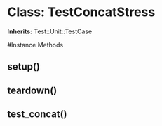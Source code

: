 # Class: TestConcatStress
**Inherits:** Test::Unit::TestCase
    




#Instance Methods
## setup() [](#method-i-setup)

## teardown() [](#method-i-teardown)

## test_concat() [](#method-i-test_concat)

